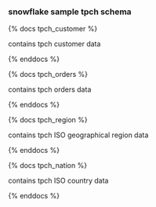 ### snowflake sample tpch schema

{% docs tpch_customer %}

contains tpch customer data

{% enddocs %}

{% docs tpch_orders %}

contains tpch orders data

{% enddocs %}

{% docs tpch_region %}

contains tpch ISO geographical region data

{% enddocs %}

{% docs tpch_nation %}

contains tpch ISO country data

{% enddocs %}

